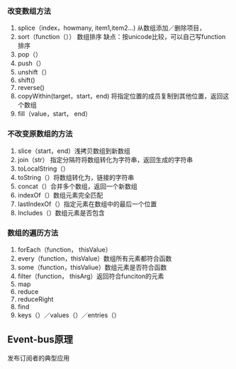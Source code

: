 ### 改变数组方法
1. splice（index，howmany, item1,item2...) 从数组添加／删除项目，
2. sort（function（）） 数组排序 缺点：按unicode比较，可以自己写function排序
3. pop（）
4. push（）
5. unshift（）
6. shift()
7. reverse()
8. copyWithin(target，start，end) 将指定位置的成员复制到其他位置，返回这个数组
9. fill（value，start， end）
### 不改变原数组的方法
1. slice（start，end）浅拷贝数组到新数组
2. join（str） 指定分隔符将数组转化为字符串，返回生成的字符串
3. toLocalString（）
4. toString（）将数组转化为，链接的字符串
5. concat（）合并多个数组，返回一个新数组
6. indexOf（）数组元素完全匹配
7. lastIndexOf（）指定元素在数组中的最后一个位置
8. Includes（）数组元素是否包含


### 数组的遍历方法
1. forEach（function， thisValue）
2. every（function，thisValue）数组所有元素都符合函数
3. some（function，thisValiue）数组元素是否符合函数
4. filter（function， thisArg）返回符合funciton的元素
5. map
6. reduce
7. reduceRight
8. find
9. keys（）／values（）／entries（）

## Event-bus原理
发布订阅者的典型应用